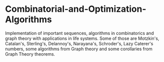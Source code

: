 # Combinatorial-and-Optimization-Algorithms

Implementation of important sequences, algorithms in combinatorics and graph theory with applications in life systems. Some of those are Motzkin's, Catalan's, Sterling's, Delannoy's, Narayana's, Schroder's, Lazy Caterer's numbers, some algorithms from Graph theory and some corollaries from Graph Theory theorems.
